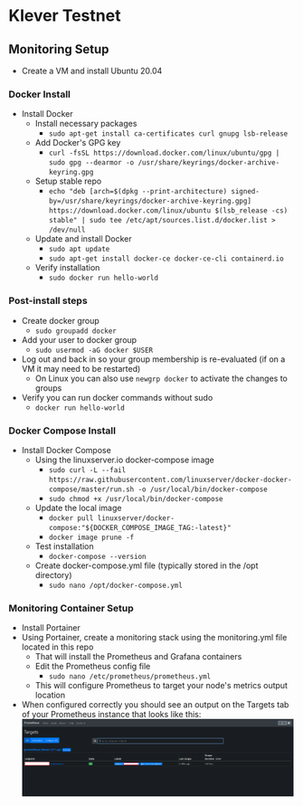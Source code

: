 # Klever Testnet

## Monitoring Setup
- Create a VM and install Ubuntu 20.04
### Docker Install
- Install Docker
	- Install necessary packages
		- `sudo apt-get install ca-certificates curl gnupg lsb-release`
	- Add Docker's GPG key
		- `curl -fsSL https://download.docker.com/linux/ubuntu/gpg | sudo gpg --dearmor -o /usr/share/keyrings/docker-archive-keyring.gpg`
	- Setup stable repo
		- `echo "deb [arch=$(dpkg --print-architecture) signed-by=/usr/share/keyrings/docker-archive-keyring.gpg] https://download.docker.com/linux/ubuntu $(lsb_release -cs) stable" | sudo tee /etc/apt/sources.list.d/docker.list > /dev/null`
	- Update and install Docker
		- `sudo apt update`
		- `sudo apt-get install docker-ce docker-ce-cli containerd.io`
	- Verify installation
		- `sudo docker run hello-world`

### Post-install steps
- Create docker group
	- `sudo groupadd docker`
- Add your user to docker group
	- `sudo usermod -aG docker $USER`
- Log out and back in so your group membership is re-evaluated (if on a VM it may need to be restarted)
	- On Linux you can also use `newgrp docker` to activate the changes to groups
- Verify you can run docker commands without sudo
	- `docker run hello-world`
### Docker Compose Install
- Install Docker Compose
	- Using the linuxserver.io docker-compose image
		- `sudo curl -L --fail https://raw.githubusercontent.com/linuxserver/docker-docker-compose/master/run.sh -o /usr/local/bin/docker-compose`
		- `sudo chmod +x /usr/local/bin/docker-compose`
	- Update the local image
		- `docker pull linuxserver/docker-compose:"${DOCKER_COMPOSE_IMAGE_TAG:-latest}"`
		- `docker image prune -f`
	- Test installation
		- `docker-compose --version`
	- Create docker-compose.yml file (typically stored in the /opt directory)
		- `sudo nano /opt/docker-compose.yml`
### Monitoring Container Setup
- Install Portainer
- Using Portainer, create a monitoring stack using the monitoring.yml file located in this repo
	- That will install the Prometheus and Grafana containers
	- Edit the Prometheus config file
		- `sudo nano /etc/prometheus/prometheus.yml`
	- This will configure Prometheus to target your node's metrics output location
- When configured correctly you should see an output on the Targets tab of your Prometheus instance that looks like this:
![alt text](https://github.com/gearhead0621/klever-testnet/blob/main/images/Prometheus%20Targets%20example.png "Logo Title Text 1")
